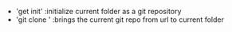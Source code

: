 - 'get init' :initialize current folder as a git repository
- 'git clone <URL>' :brings the current git repo from url to current folder

